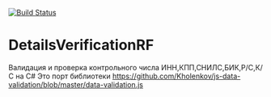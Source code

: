 [![Build Status](https://travis-ci.org/Sofon/DetailsVerificationRF.svg?branch=master)](https://travis-ci.org/Sofon/DetailsVerificationRF)
# DetailsVerificationRF
Валидация и проверка контрольного числа ИНН,КПП,СНИЛС,БИК,Р/С,К/С на C#
Это порт библиотеки https://github.com/Kholenkov/js-data-validation/blob/master/data-validation.js
